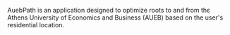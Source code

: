 AuebPath is an application designed to optimize roots to and from thε Athens University of Economics and Business (AUEB) based on the user's residential location.
